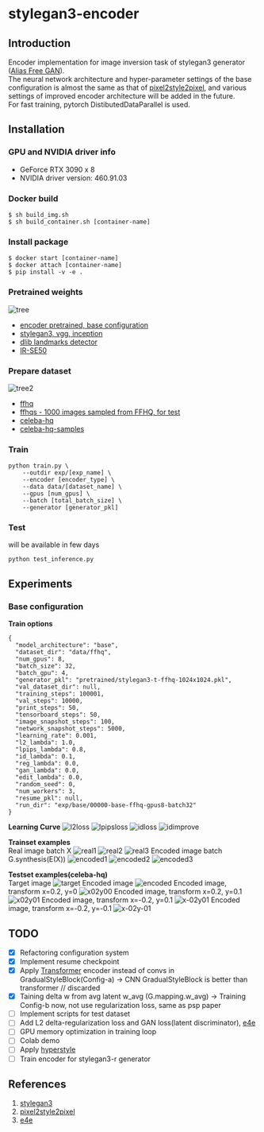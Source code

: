 # stylegan3-encoder

## Introduction
Encoder implementation for image inversion task of stylegan3 generator ([Alias Free GAN](https://github.com/NVlabs/stylegan3)).  
The neural network architecture and hyper-parameter settings of the base configuration is almost the same as that of [pixel2style2pixel](https://github.com/eladrich/pixel2style2pixel), and various settings of improved encoder architecture will be added in the future.  
For fast training, pytorch DistibutedDataParallel is used.  

## Installation

### GPU and NVIDIA driver info
* GeForce RTX 3090 x 8
* NVIDIA driver version: 460.91.03

### Docker build
```
$ sh build_img.sh
$ sh build_container.sh [container-name]
```

### Install package
```
$ docker start [container-name]
$ docker attach [container-name]
$ pip install -v -e .
```

### Pretrained weights
![tree](./imgs/tree_pretrained.png)
- [encoder pretrained, base configuration](https://drive.google.com/file/d/1dog6vajt_1zUwh_hopxSvQ2ZSWALz71T/view?usp=sharing)
- [stylegan3, vgg, inception](https://ngc.nvidia.com/catalog/models/nvidia:research:stylegan3)
- [dlib landmarks detector](https://drive.google.com/file/d/1HKmjg6iXsWr4aFPuU0gBXPGR83wqMzq7/view?usp=sharing)
- [IR-SE50](https://drive.google.com/file/d/1KW7bjndL3QG3sxBbZxreGHigcCCpsDgn/view?usp=sharing)

### Prepare dataset
![tree2](./imgs/tree_data.png)
- [ffhq](https://github.com/NVlabs/ffhq-dataset)
- [ffhqs - 1000 images sampled from FFHQ, for test](https://drive.google.com/drive/folders/1taHKxS66YKJNhdhiGcEdM6nnE5W9zBb1?usp=sharing)
- [celeba-hq](https://mmlab.ie.cuhk.edu.hk/projects/CelebA.html)
- [celeba-hq-samples](https://drive.google.com/file/d/1IRIQTaTDn3NGuTauyultlQdYHlIntsBD/view?usp=sharing)

### Train
```
python train.py \
    --outdir exp/[exp_name] \
    --encoder [encoder_type] \
    --data data/[dataset_name] \
    --gpus [num_gpus] \
    --batch [total_batch_size] \
    --generator [generator_pkl]
```

### Test
will be available in few days
```
python test_inference.py
```

## Experiments
### Base configuration
**Train options**
```
{
  "model_architecture": "base",
  "dataset_dir": "data/ffhq",
  "num_gpus": 8,
  "batch_size": 32,
  "batch_gpu": 4,
  "generator_pkl": "pretrained/stylegan3-t-ffhq-1024x1024.pkl",
  "val_dataset_dir": null,
  "training_steps": 100001,
  "val_steps": 10000,
  "print_steps": 50,
  "tensorboard_steps": 50,
  "image_snapshot_steps": 100,
  "network_snapshot_steps": 5000,
  "learning_rate": 0.001,
  "l2_lambda": 1.0,
  "lpips_lambda": 0.8,
  "id_lambda": 0.1,
  "reg_lambda": 0.0,
  "gan_lambda": 0.0,
  "edit_lambda": 0.0,
  "random_seed": 0,
  "num_workers": 3,
  "resume_pkl": null,
  "run_dir": "exp/base/00000-base-ffhq-gpus8-batch32"
}
```
**Learning Curve**
![l2loss](./imgs/train_l2.png)
![lpipsloss](./imgs/train_lpips.png)
![idloss](./imgs/train_id.png)
![idimprove](./imgs/train_id_improve.png)

**Trainset examples**  
Real image batch X
![real1](./imgs/real_batch_1.png)
![real2](./imgs/real_batch_2.png)
![real3](./imgs/real_batch_3.png)
Encoded image batch G.synthesis(E(X))
![encoded1](./imgs/encoded_batch_1.png)
![encoded2](./imgs/encoded_batch_2.png)
![encoded3](./imgs/encoded_batch_3.png)

**Testset examples(celeba-hq)**  
Target image
![target](./imgs/target.png)
Encoded image
![encoded](./imgs/encoded.png)
Encoded image, transform x=0.2, y=0
![x02y00](./imgs/encoded_transform_x0.2_y0.0.png)
Encoded image, transform x=0.2, y=0.1
![x02y01](./imgs/encoded_transform_x0.2_y0.1.png)
Encoded image, transform x=-0.2, y=0.1
![x-02y01](./imgs/encoded_transform_x-0.2_y0.1.png)
Encoded image, transform x=-0.2, y=-0.1
![x-02y-01](./imgs/encoded_transform_x-0.2_y-0.1.png)

## TODO
 - [x] Refactoring configuration system
 - [x] Implement resume checkpoint
 - [x] Apply [Transformer](https://arxiv.org/abs/1706.03762) encoder instead of convs in GradualStyleBlock(Config-a) -> CNN GradualStyleBlock is better than transformer // discarded
 - [x] Taining delta w from avg latent w_avg (G.mapping.w_avg) -> Training Config-b now, not use regularization loss, same as psp paper
 - [ ] Implement scripts for test dataset
 - [ ] Add L2 delta-regularization loss and GAN loss(latent discriminator), [e4e](https://arxiv.org/abs/2102.02766)
 - [ ] GPU memory optimization in training loop
 - [ ] Colab demo
 - [ ] Apply [hyperstyle](https://github.com/yuval-alaluf/hyperstyle)
 - [ ] Train encoder for stylegan3-r generator

## References
1. [stylegan3](https://github.com/NVlabs/stylegan3)
2. [pixel2style2pixel](https://github.com/eladrich/pixel2style2pixel)
3. [e4e](https://github.com/omertov/encoder4editing)
